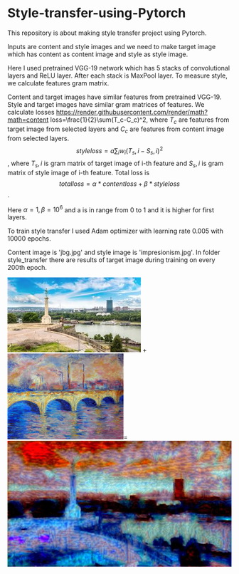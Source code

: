 # Style-transfer-using-Pytorch

This repository is about making style transfer project using Pytorch.

Inputs are content and style images and we need to make target image which has content as content image and style as style image.

Here I used pretrained VGG-19 network which has 5 stacks of convolutional layers and ReLU layer. After each stack is MaxPool layer. 
To measure style, we calculate features gram matrix.

Content and target images have similar features from pretrained VGG-19. Style and target images have similar gram matrices of features. 
We calculate losses
https://render.githubusercontent.com/render/math?math=content loss=\frac{1}{2}\sum(T_c-C_c)^2,
where $T_c$ are features from target image from selected layers and $C_c$ are features from content image from selected layers.
$$style loss=a\sum{_i} w_i(T_s,i-S_s,i)^2$$,
where $T_s,i$ is gram matrix of target image of i-th feature and $S_s,i$ is gram matrix of style image of i-th feature.
Total loss is
$$total loss=\alpha *content loss+ \beta*style loss$$.

Here $\alpha=1, \beta=10^6$ and a is in range from 0 to 1 and it is higher for first layers.

To train style transfer I used Adam optimizer with learning rate 0.005 with 10000 epochs. 

Content image is 'jbg.jpg' and style image is 'impresionism.jpg'. In folder style_transfer there are results of target image during training on every 200th epoch.

![Content image](https://github.com/tijanavukovic1/Style-transfer-using-Pytorch/blob/main/bg.jpg?raw=true) + ![Style image](https://github.com/tijanavukovic1/Style-transfer-using-Pytorch/blob/main/impresionism.jpg?raw=true)=![Target image](https://github.com/tijanavukovic1/Style-transfer-using-Pytorch/blob/main/image_new2399.jpg?raw=true)

